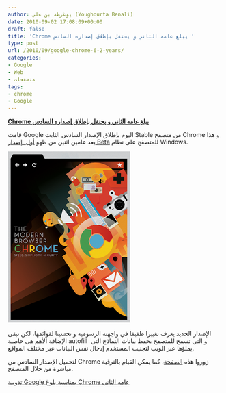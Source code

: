 ```yaml
---
author: يوغرطة بن علي (Youghourta Benali)
date: 2010-09-02 17:08:09+00:00
draft: false
title: 'Chrome يبلغ عامه الثاني و يحتفل بإطلاق إصداره السادس '
type: post
url: /2010/09/google-chrome-6-2-years/
categories:
- Google
- Web
- متصفحات
tags:
- chrome
- Google
---
```


**[Chrome يبلغ عامه الثاني و يحتفل بإطلاق إصداره السادس](https://www.it-scoop.com/2010/09/google-chrome-6-2-years/)**




قامت Google اليوم بإطلاق الإصدار السادس الثابت Stable من متصفح Chrome و هذا بعد عامين اثنين من ظهو [أول  إصدار Beta](http://googleblog.blogspot.com/2008/09/fresh-take-on-browser.html) للمتصفح على نظام Windows.




[![](GoogleChrome-lemanski_highres.png)
](https://www.it-scoop.com/2010/09/google-chrome-6-2-years/)


الإصدار الجديد يعرف تغييرا طفيفا في واجهته الرسومية و تحسينا لقوائمها، لكن تبقى الإضافة الأهم هي خاصية autofill  و التي تسمح للمتصفح بحفظ بيانات النماذج التي يملؤها عبر الويب لتجنيب المستخدم إدخال نفس البيانات عبر مختلف المواقع.

لتحميل الإصدار السادس من Chrome زوروا هذه [الصفحة](http://www.google.com/chrome)، كما يمكن القيام بالترقية مباشرة من خلال المتصفح.

[تدوينة Google بمناسبة بلوغ Chrome عامه الثاني](http://chrome.blogspot.com/2010/09/back-to-future-two-years-of-google.html)
